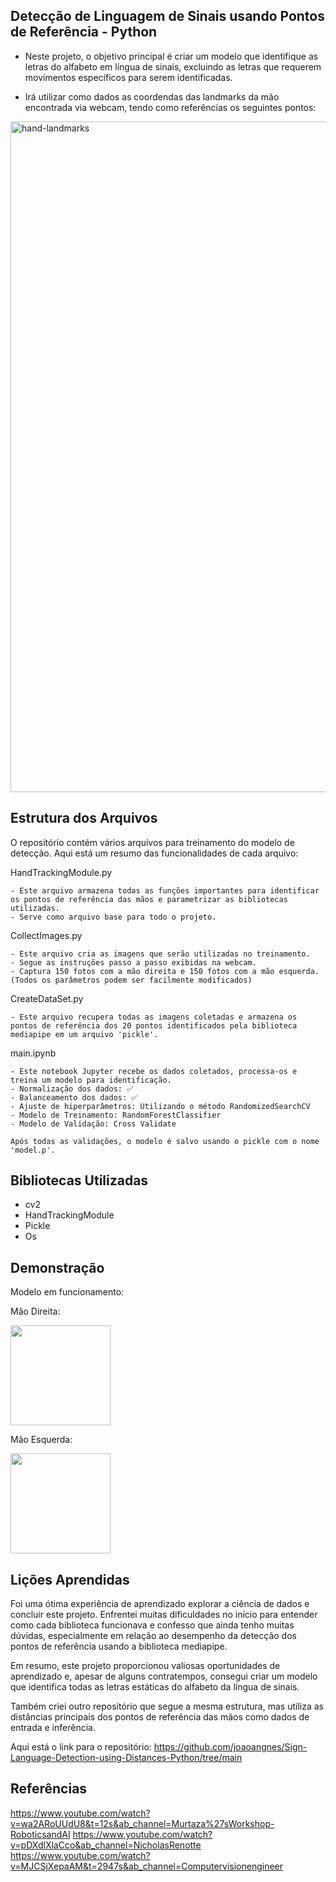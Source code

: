 Detecção de Linguagem de Sinais usando Pontos de Referência - Python
-
- Neste projeto, o objetivo principal é criar um modelo que identifique as letras do alfabeto em língua de sinais, excluindo as letras que requerem movimentos específicos para serem identificadas.

- Irá utilizar como dados as coordendas das landmarks da mão encontrada via webcam, tendo como referências os seguintes pontos:
<img width="1073" alt="hand-landmarks" src="https://github.com/joaoangnes/Sign-Language-Detection-using-Landmarks-Python/assets/74597614/b57347b6-7a5a-4132-bba2-7761222d9182">

## Estrutura dos Arquivos

O repositório contém vários arquivos para treinamento do modelo de detecção. Aqui está um resumo das funcionalidades de cada arquivo:

HandTrackingModule.py

    - Este arquivo armazena todas as funções importantes para identificar os pontos de referência das mãos e parametrizar as bibliotecas utilizadas.
    - Serve como arquivo base para todo o projeto.

CollectImages.py

    - Este arquivo cria as imagens que serão utilizadas no treinamento.
    - Segue as instruções passo a passo exibidas na webcam.
    - Captura 150 fotos com a mão direita e 150 fotos com a mão esquerda. (Todos os parâmetros podem ser facilmente modificados)

CreateDataSet.py

    - Este arquivo recupera todas as imagens coletadas e armazena os pontos de referência dos 20 pontos identificados pela biblioteca mediapipe em um arquivo 'pickle'.

main.ipynb

    - Este notebook Jupyter recebe os dados coletados, processa-os e treina um modelo para identificação.
    - Normalização dos dados: ✅
    - Balanceamento dos dados: ✅
    - Ajuste de hiperparâmetros: Utilizando o método RandomizedSearchCV
    - Modelo de Treinamento: RandomForestClassifier
    - Modelo de Validação: Cross Validate

    Após todas as validações, o modelo é salvo usando o pickle com o nome 'model.p'.

## Bibliotecas Utilizadas

- cv2
- HandTrackingModule
- Pickle
- Os

## Demonstração

Modelo em funcionamento:

Mão Direita:

<img src="https://github.com/joaoangnes/Sign-Language-Detection-using-Landmarks-Python/assets/74597614/921901b6-9d83-4425-82f8-15e70ff40892" width="160">

Mão Esquerda:

<img src="https://github.com/joaoangnes/Sign-Language-Detection-using-Landmarks-Python/assets/74597614/04e49807-cf29-404e-8a96-d73cd92013e2" width="160">

## Lições Aprendidas

Foi uma ótima experiência de aprendizado explorar a ciência de dados e concluir este projeto.
Enfrentei muitas dificuldades no início para entender como cada biblioteca funcionava e confesso que ainda tenho muitas dúvidas, especialmente em relação ao desempenho da detecção dos pontos de referência usando a biblioteca mediapipe.

Em resumo, este projeto proporcionou valiosas oportunidades de aprendizado e, apesar de alguns contratempos, consegui criar um modelo que identifica todas as letras estáticas do alfabeto da língua de sinais.

Também criei outro repositório que segue a mesma estrutura, mas utiliza as distâncias principais dos pontos de referência das mãos como dados de entrada e inferência.

Aqui está o link para o repositório: https://github.com/joaoangnes/Sign-Language-Detection-using-Distances-Python/tree/main


## Referências

https://www.youtube.com/watch?v=wa2ARoUUdU8&t=12s&ab_channel=Murtaza%27sWorkshop-RoboticsandAI
https://www.youtube.com/watch?v=pDXdlXlaCco&ab_channel=NicholasRenotte
https://www.youtube.com/watch?v=MJCSjXepaAM&t=2947s&ab_channel=Computervisionengineer